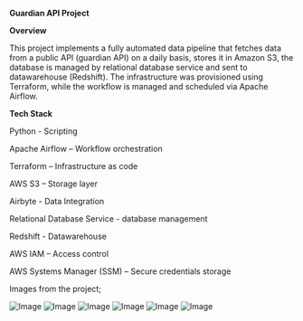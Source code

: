 **Guardian API Project**


**Overview**

This project implements a fully automated data pipeline that fetches data from a public API (guardian API) on a daily basis, stores it in Amazon S3, 
the database is managed by relational database service and sent to datawarehouse (Redshift).
The infrastructure was provisioned using Terraform, while the workflow is managed and scheduled via Apache Airflow.


**Tech Stack**

Python - Scripting

Apache Airflow – Workflow orchestration

Terraform – Infrastructure as code

AWS S3 – Storage layer

Airbyte - Data Integration

Relational Database Service - database management 

Redshift - Datawarehouse

AWS IAM – Access control

AWS Systems Manager (SSM) – Secure credentials storage

Images from the project;

![Image](https://github.com/user-attachments/assets/b0b2a143-7827-404c-b3cf-e60846838a0f)
![Image](https://github.com/user-attachments/assets/e0e49edd-b460-4e8a-b168-2104fa707f10)
![Image](https://github.com/user-attachments/assets/3ac9f04c-0a7f-4d79-a969-0f055428f865)
![Image](https://github.com/user-attachments/assets/9b8871a6-4199-4869-8ef7-a7fb99b3ef52)
![Image](https://github.com/user-attachments/assets/8a8e0fd4-5fe3-4eb1-b2f2-fbe3bdda2568)
![Image](https://github.com/user-attachments/assets/886be722-4dd4-42b6-9ea4-837ee84c431e)

